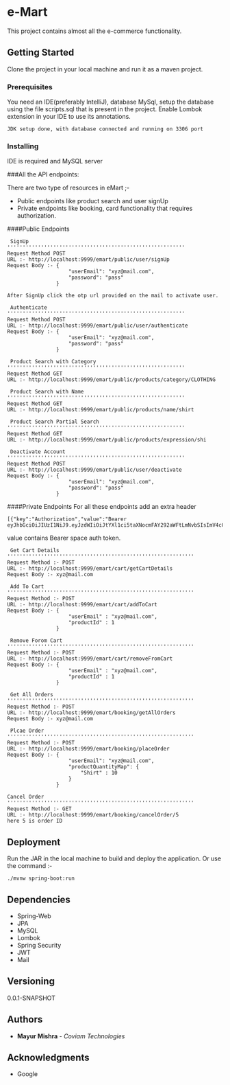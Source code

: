 # e-Mart

This project contains almost all the e-commerce functionality.

## Getting Started

Clone the project in your local machine and run it as a maven project.

### Prerequisites

You need an IDE(preferably IntelliJ), database MySql, setup the database using the file scripts.sql that is present in the project.
Enable Lombok extension in your IDE to use its annotations.

```
JDK setup done, with database connected and running on 3306 port
```

### Installing

IDE is required and MySQL server

###All the API endpoints: 

There are two type of resources in eMart ;-
* Public endpoints like product search and user signUp 
* Private endpoints like booking, card functionality that requires authorization.

####Public Endpoints 

```
 SignUp 
''''''''''''''''''''''''''''''''''''''''''''''''''''''''''
Request Method POST
URL :- http://localhost:9999/emart/public/user/signUp
Request Body :- {
                	"userEmail": "xyz@mail.com",
                	"password": "pass"
                }

After SignUp click the otp url provided on the mail to activate user.

 Authenticate
''''''''''''''''''''''''''''''''''''''''''''''''''''''''''
Request Method POST
URL :- http://localhost:9999/emart/public/user/authenticate
Request Body :- {
                	"userEmail": "xyz@mail.com",
                	"password": "pass"
                }

 Product Search with Category
''''''''''''''''''''''''''''''''''''''''''''''''''''''''''
Request Method GET
URL :- http://localhost:9999/emart/public/products/category/CLOTHING

 Product Search with Name
''''''''''''''''''''''''''''''''''''''''''''''''''''''''''
Request Method GET
URL :- http://localhost:9999/emart/public/products/name/shirt

 Product Search Partial Search
''''''''''''''''''''''''''''''''''''''''''''''''''''''''''
Request Method GET
URL :- http://localhost:9999/emart/public/products/expression/shi

 Deactivate Account 
''''''''''''''''''''''''''''''''''''''''''''''''''''''''''
Request Method POST
URL :- http://localhost:9999/emart/public/user/deactivate
Request Body :- {
                	"userEmail": "xyz@mail.com",
                	"password": "pass"
                }

```

####Private Endpoints
For all these endpoints add an extra header
```
[{"key":"Authorization","value":"Bearer eyJhbGciOiJIUzI1NiJ9.eyJzdWIiOiJtYXl1ci5taXNocmFAY292aWFtLmNvbSIsImV4cCI6MTU4OTA5ODc3MSwiaWF0IjoxNTg5MDk1MTcxfQ.pNqADt3jznQM2ub8SQ2hD0atokI4nDAGlS2cuFUSkZ0","description":"","type":"text","enabled":true}]
```
value contains Bearer space auth token. 

```
 Get Cart Details
'''''''''''''''''''''''''''''''''''''''''''''''''''''''''''''
Request Method :- POST
URL :- http://localhost:9999/emart/cart/getCartDetails
Request Body :- xyz@mail.com

 Add To Cart 
'''''''''''''''''''''''''''''''''''''''''''''''''''''''''''''
Request Method :- POST
URL :- http://localhost:9999/emart/cart/addToCart
Request Body :- {
                	"userEmail" : "xyz@mail.com",
                	"productId" : 1
                }

 Remove Forom Cart
'''''''''''''''''''''''''''''''''''''''''''''''''''''''''''''
Request Method :- POST
URL :- http://localhost:9999/emart/cart/removeFromCart
Request Body :- {
                	"userEmail" : "xyz@mail.com",
                	"productId" : 1
                }

 Get All Orders
'''''''''''''''''''''''''''''''''''''''''''''''''''''''''''''
Request Method :- POST
URL :- http://localhost:9999/emart/booking/getAllOrders
Request Body :- xyz@mail.com

 Plcae Order
'''''''''''''''''''''''''''''''''''''''''''''''''''''''''''''
Request Method :- POST
URL :- http://localhost:9999/emart/booking/placeOrder
Request Body :- {
                	"userEmail": "xyz@mail.com",
                	"productQuantityMap": {
                		"Shirt" : 10
                	}
                }

Cancel Order
'''''''''''''''''''''''''''''''''''''''''''''''''''''''''''''
Request Method :- GET
URL :- http://localhost:9999/emart/booking/cancelOrder/5
here 5 is order ID

```

## Deployment

Run the JAR in the local machine to build and deploy the application.
Or use the command :-
```$xslt
./mvnw spring-boot:run
```

## Dependencies

* Spring-Web 
* JPA
* MySQL
* Lombok
* Spring Security
* JWT
* Mail

## Versioning

0.0.1-SNAPSHOT

## Authors

* **Mayur Mishra** - *Coviam Technologies* 

## Acknowledgments

* Google
